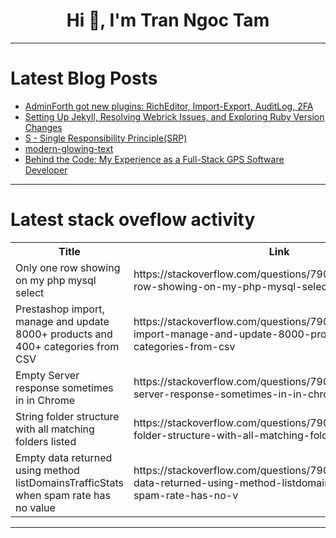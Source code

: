 <h1 align="center">Hi 👋, I'm Tran Ngoc Tam</h1>

---

# Latest Blog Posts 
<!-- BLOG-POST-LIST:START -->
- [AdminForth got new plugins: RichEditor, Import-Export, AuditLog, 2FA](https://dev.to/ivictbor/adminforth-got-new-plugins-richeditor-import-export-auditlog-2fa-46m8)
- [Setting Up Jekyll, Resolving Webrick Issues, and Exploring Ruby Version Changes](https://dev.to/tobidelly/setting-up-jekyll-resolving-webrick-issues-and-exploring-ruby-version-changes-24k7)
- [S - Single Responsibility Principle&lpar;SRP&rpar;](https://dev.to/nozibul_islam_113b1d5334f/s-single-responsibility-principlesrp-h4g)
- [modern-glowing-text](https://dev.to/babar_ali/modern-glowing-text-gng)
- [Behind the Code: My Experience as a Full-Stack GPS Software Developer](https://dev.to/fleet_stack_21/behind-the-code-my-experience-as-a-full-stack-gps-software-developer-1hbl)
<!-- BLOG-POST-LIST:END -->

---

# Latest stack oveflow activity
<table>
  <tr><th>Title</th><th>Link</th></tr>
  <!-- STACKOVERFLOW:START --><tr><td>Only one row showing on my php mysql select</td><td>https://stackoverflow.com/questions/79030803/only-one-row-showing-on-my-php-mysql-select</td></tr><tr><td>Prestashop import, manage and update 8000+ products and 400+ categories from CSV</td><td>https://stackoverflow.com/questions/79030775/prestashop-import-manage-and-update-8000-products-and-400-categories-from-csv</td></tr><tr><td>Empty Server response sometimes in in Chrome</td><td>https://stackoverflow.com/questions/79030754/empty-server-response-sometimes-in-in-chrome</td></tr><tr><td>String folder structure with all matching folders listed</td><td>https://stackoverflow.com/questions/79030613/string-folder-structure-with-all-matching-folders-listed</td></tr><tr><td>Empty data returned using method listDomainsTrafficStats when spam rate has no value</td><td>https://stackoverflow.com/questions/79030580/empty-data-returned-using-method-listdomainstrafficstats-when-spam-rate-has-no-v</td></tr><!-- STACKOVERFLOW:END -->
</table>

---


